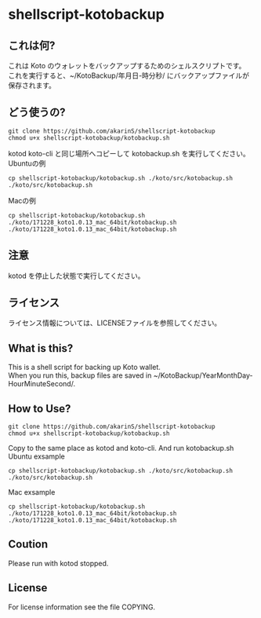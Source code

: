 shellscript-kotobackup
==========

これは何?
----------

これは Koto のウォレットをバックアップするためのシェルスクリプトです。  
これを実行すると、~/KotoBackup/年月日-時分秒/ にバックアップファイルが保存されます。

どう使うの?
----------

    git clone https://github.com/akarinS/shellscript-kotobackup
    chmod u+x shellscript-kotobackup/kotobackup.sh

kotod koto-cli と同じ場所へコピーして kotobackup.sh を実行してください。  
Ubuntuの例

    cp shellscript-kotobackup/kotobackup.sh ./koto/src/kotobackup.sh
    ./koto/src/kotobackup.sh

Macの例

    cp shellscript-kotobackup/kotobackup.sh ./koto/171228_koto1.0.13_mac_64bit/kotobackup.sh
    ./koto/171228_koto1.0.13_mac_64bit/kotobackup.sh

注意
----------

kotod を停止した状態で実行してください。

ライセンス
---------

ライセンス情報については、LICENSEファイルを参照してください。


What is this?
----------

This is a shell script for backing up Koto wallet.  
When you run this, backup files are saved in ~/KotoBackup/YearMonthDay-HourMinuteSecond/.

How to Use?
----------

    git clone https://github.com/akarinS/shellscript-kotobackup
    chmod u+x shellscript-kotobackup/kotobackup.sh

Copy to the same place as kotod and koto-cli. And run kotobackup.sh
Ubuntu exsample

    cp shellscript-kotobackup/kotobackup.sh ./koto/src/kotobackup.sh
    ./koto/src/kotobackup.sh

Mac exsample

    cp shellscript-kotobackup/kotobackup.sh ./koto/171228_koto1.0.13_mac_64bit/kotobackup.sh
    ./koto/171228_koto1.0.13_mac_64bit/kotobackup.sh

Coution
----------

Please run with kotod stopped.

License
----------

For license information see the file COPYING.
